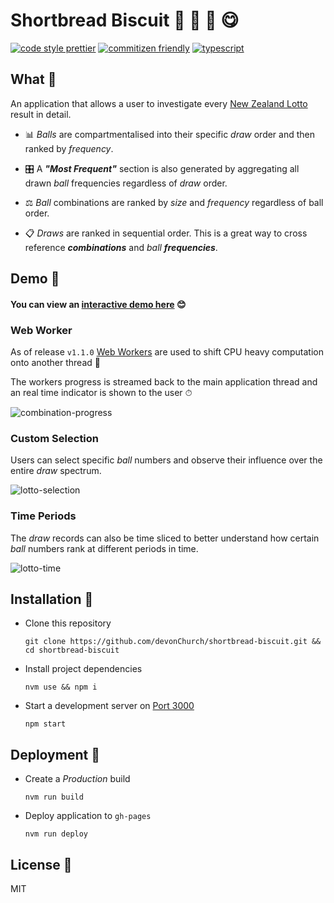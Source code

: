 # Shortbread Biscuit 🍰 🍞 🍪 😋

[![code style prettier](https://img.shields.io/badge/code_style-prettier-FF69A4.svg)](https://prettier.io/) [![commitizen friendly](https://img.shields.io/badge/commitizen-friendly-brightgreen.svg)](http://commitizen.github.io/cz-cli/) [![typescript](https://user-images.githubusercontent.com/15273233/40872275-a61d4660-669f-11e8-8edf-860f1947759f.png)](https://www.typescriptlang.org/)

## What 👋

An application that allows a user to investigate every [New Zealand Lotto](https://mylotto.co.nz/) result in detail.

- 📊 _Balls_ are compartmentalised into their specific _draw_ order and then ranked by _frequency_.

- 🎛 A _**"Most Frequent"**_ section is also generated by aggregating all drawn _ball_ frequencies regardless of _draw_ order.

- ⚖ _Ball_ combinations are ranked by _size_ and _frequency_ regardless of ball order.

- 📋 _Draws_ are ranked in sequential order. This is a great way to cross reference _**combinations**_ and _ball_ _**frequencies**_.

## Demo 👀

#### You can view an [interactive demo here](https://devonchurch.github.io/shortbread-biscuit/) 😊

### Web Worker

As of release `v1.1.0` [Web Workers](https://caniuse.com/#feat=webworkers) are used to shift CPU heavy computation onto another thread 🎉

The workers progress is streamed back to the main application thread and an real time indicator is shown to the user ⏱

![combination-progress](https://user-images.githubusercontent.com/15273233/51363636-cf83ff00-1b3d-11e9-9093-9508ed31ba49.gif)

### Custom Selection

Users can select specific _ball_ numbers and observe their influence over the entire _draw_ spectrum.

![lotto-selection](https://user-images.githubusercontent.com/15273233/51363633-ceeb6880-1b3d-11e9-8101-ab44d25be817.gif)

### Time Periods

The _draw_ records can also be time sliced to better understand how certain _ball_ numbers rank at different periods in time.

![lotto-time](https://user-images.githubusercontent.com/15273233/51363635-ceeb6880-1b3d-11e9-95f5-49f7f91b9ca7.gif)

## Installation 🤖

- Clone this repository

  ```
  git clone https://github.com/devonChurch/shortbread-biscuit.git && cd shortbread-biscuit
  ```

- Install project dependencies

  ```
  nvm use && npm i
  ```

- Start a development server on [Port 3000](http://localhost:3000/)

  ```
  npm start
  ```

## Deployment 🏁

- Create a _Production_ build

  ```
  nvm run build
  ```

- Deploy application to `gh-pages`

  ```
  nvm run deploy
  ```

## License 📜

MIT
